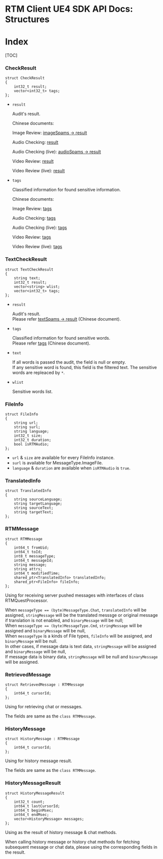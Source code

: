 # RTM Client UE4 SDK API Docs: Structures

# Index

[TOC]

### CheckResult

	struct CheckResult
	{
		int32_t result;
		vector<int32_t> tags;
	};

* `result`

    Audit's result.

    Chinese documents:

    Image Review: [imageSpams -> result](https://docs.ilivedata.com/imagecheck/techdocs/respon/)

    Audio Checking: [result](https://docs.ilivedata.com/audiocheck/techdoc/callres/)

    Audio Checking (live): [audioSpams -> result](https://docs.ilivedata.com/audiocheck/livetechdoc/livecallres/)

    Video Review: [result](https://docs.ilivedata.com/videocheck/techdoc/callres/)

    Video Review (live): [result](https://docs.ilivedata.com/videocheck/livetechdoc/livecallres/)

* `tags`

    Classified information for found sensitive information.

    Chinese documents:

    Image Review: [tags](https://docs.ilivedata.com/imagecheck/techdocs/respon/)

    Audio Checking: [tags](https://docs.ilivedata.com/audiocheck/techdoc/callres/)

    Audio Checking (live): [tags](https://docs.ilivedata.com/audiocheck/livetechdoc/livecallres/)

    Video Review: [tags](https://docs.ilivedata.com/videocheck/techdoc/callres/)

    Video Review (live): [tags](https://docs.ilivedata.com/videocheck/livetechdoc/livecallres/)

### TextCheckResult

	struct TextCheckResult
	{
		string text;
		int32_t result;
		vector<string> wlist;
		vector<int32_t> tags;
	};

* `result`

    Audit's result.  
    Please refer [textSpams -> result](https://docs.ilivedata.com/textcheck/technologydocument/http/) (Chinese document).

* `tags`

    Classified information for found sensitive words.  
    Please refer [tags](https://docs.ilivedata.com/textcheck/technologydocument/http/) (Chinese document).

* `text`

    If all words is passed the audit, the field is null or empty.  
    If any sensitive word is found, this field is the filtered text. The sensitive words are repleaced by `*`.

* `wlist`

    Sensitive words list.

### FileInfo

	struct FileInfo
	{
		string url;
		string surl;
		string language;
		int32_t size;
		int32_t duration;
		bool isRTMAudio;
	};

* `url` & `size` are available for every FileInfo instance.
* `surl` is available for MessageType.ImageFile.
* `language` & `duration` are available when `isRTMAudio` is `true`.

### TranslatedInfo

	struct TranslatedInfo
	{
		string sourceLanguage;
		string targetLanguage;
		string sourceText;
		string targetText;
	};

### RTMMessage

	struct RTMMessage
	{
		int64_t fromUid;
		int64_t toId;
		int8_t messageType;
		int64_t messageId;
		string message;
		string attrs;
		int64_t modifiedTime;
		shared_ptr<TranslatedInfo> translatedInfo;
		shared_ptr<FileInfo> fileInfo;
	};

Using for receiving server pushed messages with interfaces of class RTMQuestProcessor.

When `messageType == (byte)MessageType.Chat`, `translatedInfo` will be assigned, `stringMessage` will be the translated messsge or original message if translation is not enabled, and `binaryMessage` will be null;   
When `messageType == (byte)MessageType.Cmd`, `stringMessage` will be assigned and `binaryMessage` will be null,  
When `messageType` is a kinds of File types, `fileInfo` will be assigned, and `binaryMessage` will be null.  
In other cases, if message data is text data, `stringMessage` will be assigned and `binaryMessage` will be null,  
If message data is binary data, `stringMessage` will be null and `binaryMessage` will be assigned.

### RetrievedMessage

	struct RetrievedMessage : RTMMessage
	{
		int64_t cursorId;
	};

Using for retrieving chat or messages.

The fields are same as the `class RTMMessage`.

### HistoryMessage

	struct HistoryMessage : RTMMessage
	{
		int64_t cursorId;
	};

Using for history message result.

The fields are same as the `class RTMMessage`.

### HistoryMessageResult

	struct HistoryMessageResult
	{
		int32_t count;
		int64_t lastCursorId;
		int64_t beginMsec;
		int64_t endMsec;
		vector<HistoryMessage> messages;
	};

Using as the result of history message & chat methods.

When calling history message or history chat methods for fetching subsequent message or chat data, please using the corresponding fields in the result.